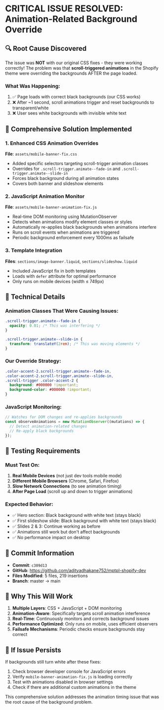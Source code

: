# CRITICAL ISSUE RESOLVED: Animation-Related Background Override

## 🔍 **Root Cause Discovered**
The issue was **NOT** with our original CSS fixes - they were working correctly! The problem was that **scroll-triggered animations** in the Shopify theme were overriding the backgrounds AFTER the page loaded.

### What Was Happening:
1. ✅ Page loads with correct black backgrounds (our CSS works)
2. ❌ After ~1 second, scroll animations trigger and reset backgrounds to transparent/white
3. ❌ User sees white backgrounds with invisible white text

## 🎯 **Comprehensive Solution Implemented**

### 1. **Enhanced CSS Animation Overrides**
**File**: `assets/mobile-banner-fix.css`
- Added specific selectors targeting scroll-trigger animation classes
- Overrides for `.scroll-trigger.animate--fade-in` and `.scroll-trigger.animate--slide-in`
- Forces black background during all animation states
- Covers both banner and slideshow elements

### 2. **JavaScript Animation Monitor**
**File**: `assets/mobile-banner-animation-fix.js`
- Real-time DOM monitoring using MutationObserver
- Detects when animations modify element classes or styles
- Automatically re-applies black backgrounds when animations interfere
- Runs on scroll events when animations are triggered
- Periodic background enforcement every 1000ms as failsafe

### 3. **Template Integration**
**Files**: `sections/image-banner.liquid`, `sections/slideshow.liquid`
- Included JavaScript fix in both templates
- Loads with `defer` attribute for optimal performance
- Only runs on mobile devices (width ≤ 749px)

## 🔧 **Technical Details**

### Animation Classes That Were Causing Issues:
```css
.scroll-trigger.animate--fade-in {
  opacity: 0.01; /* This was interfering */
}

.scroll-trigger.animate--slide-in {
  transform: translateY(2rem); /* This was moving elements */
}
```

### Our Override Strategy:
```css
.color-accent-2.scroll-trigger.animate--fade-in,
.color-accent-2.scroll-trigger.animate--slide-in,
.scroll-trigger .color-accent-2 {
  background: #000000 !important;
  background-color: #000000 !important;
}
```

### JavaScript Monitoring:
```javascript
// Watches for DOM changes and re-applies backgrounds
const observeAnimations = new MutationObserver((mutations) => {
  // Detect animation-related changes
  // Re-apply black backgrounds
});
```

## 🧪 **Testing Requirements**

### Must Test On:
1. **Real Mobile Devices** (not just dev tools mobile mode)
2. **Different Mobile Browsers** (Chrome, Safari, Firefox)
3. **Slow Network Connections** (to see animation timing)
4. **After Page Load** (scroll up and down to trigger animations)

### Expected Behavior:
- ✅ Hero section: Black background with white text (stays black)
- ✅ First slideshow slide: Black background with white text (stays black)
- ✅ Slides 2 & 3: Continue working as before
- ✅ Animations still work but don't affect backgrounds
- ✅ No performance impact on desktop

## 📝 **Commit Information**
- **Commit**: `c309d13`
- **GitHub**: https://github.com/adityadhakane752/mptpl-shopify-dev
- **Files Modified**: 5 files, 219 insertions
- **Branch**: master → main

## 🚀 **Why This Will Work**

1. **Multiple Layers**: CSS + JavaScript + DOM monitoring
2. **Animation-Aware**: Specifically targets scroll animation interference
3. **Real-Time**: Continuously monitors and corrects background issues
4. **Performance Optimized**: Only runs on mobile, uses efficient observers
5. **Failsafe Mechanisms**: Periodic checks ensure backgrounds stay correct

## 🔄 **If Issue Persists**

If backgrounds still turn white after these fixes:
1. Check browser developer console for JavaScript errors
2. Verify `mobile-banner-animation-fix.js` is loading correctly
3. Test with animations disabled in browser settings
4. Check if there are additional custom animations in the theme

This comprehensive solution addresses the animation timing issue that was the root cause of the background problem.
